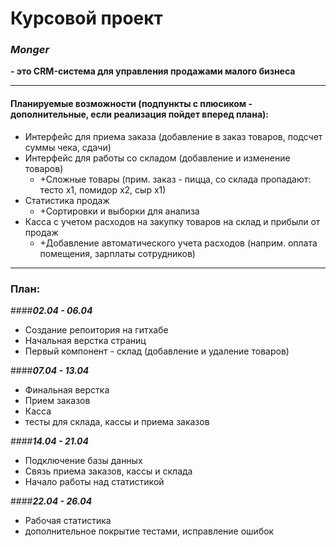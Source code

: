 # Курсовой проект
### ***Monger***
**- это CRM-система для управления продажами малого бизнеса**

***
#### Планируемые возможности (подпункты с плюсиком - дополнительные, если реализация пойдет вперед плана):
- Интерфейс для приема заказа (добавление в заказ товаров, подсчет суммы чека, сдачи)
- Интерфейс для работы со складом (добавление и изменение товаров)
  - +Сложные товары (прим. заказ - пицца, со склада пропадают: тесто х1, помидор х2, сыр х1)
- Статистика продаж
  - +Сортировки и выборки для анализа
- Касса с учетом расходов на закупку товаров на склад и прибыли от продаж
  - +Добавление автоматического учета расходов (наприм. оплата помещения, зарплаты сотрудников)

***
### План:

####***02.04 - 06.04***
- Создание репоитория на гитхабе
- Начальная верстка страниц
- Первый компонент - склад (добавление и удаление товаров)

####***07.04 - 13.04***
- Финальная верстка
- Прием заказов
- Касса
- тесты для склада, кассы и приема заказов

####***14.04 - 21.04***
- Подключение базы данных
- Связь приема заказов, кассы и склада
- Начало работы над статистикой


####***22.04 - 26.04***
- Рабочая статистика
- дополнительное покрытие тестами, исправление ошибок
